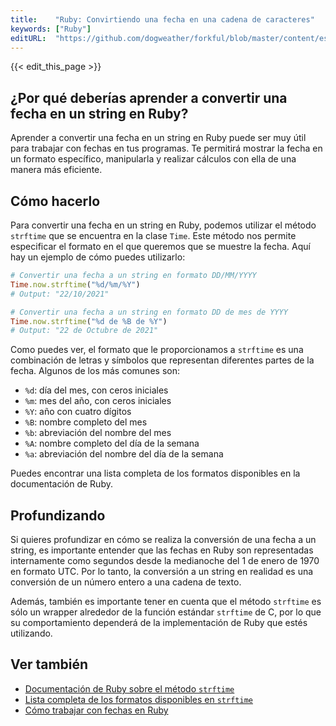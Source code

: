 ```yaml
---
title:    "Ruby: Convirtiendo una fecha en una cadena de caracteres"
keywords: ["Ruby"]
editURL:  "https://github.com/dogweather/forkful/blob/master/content/es/ruby/converting-a-date-into-a-string.md"
---
```


{{< edit_this_page >}}

## ¿Por qué deberías aprender a convertir una fecha en un string en Ruby?

Aprender a convertir una fecha en un string en Ruby puede ser muy útil para trabajar con fechas en tus programas. Te permitirá mostrar la fecha en un formato específico, manipularla y realizar cálculos con ella de una manera más eficiente.

## Cómo hacerlo

Para convertir una fecha en un string en Ruby, podemos utilizar el método `strftime` que se encuentra en la clase `Time`. Este método nos permite especificar el formato en el que queremos que se muestre la fecha. Aquí hay un ejemplo de cómo puedes utilizarlo:

```Ruby
# Convertir una fecha a un string en formato DD/MM/YYYY
Time.now.strftime("%d/%m/%Y")
# Output: "22/10/2021"

# Convertir una fecha a un string en formato DD de mes de YYYY
Time.now.strftime("%d de %B de %Y")
# Output: "22 de Octubre de 2021"
```

Como puedes ver, el formato que le proporcionamos a `strftime` es una combinación de letras y símbolos que representan diferentes partes de la fecha. Algunos de los más comunes son:

- `%d`: día del mes, con ceros iniciales
- `%m`: mes del año, con ceros iniciales
- `%Y`: año con cuatro dígitos
- `%B`: nombre completo del mes
- `%b`: abreviación del nombre del mes
- `%A`: nombre completo del día de la semana
- `%a`: abreviación del nombre del día de la semana

Puedes encontrar una lista completa de los formatos disponibles en la documentación de Ruby.

## Profundizando

Si quieres profundizar en cómo se realiza la conversión de una fecha a un string, es importante entender que las fechas en Ruby son representadas internamente como segundos desde la medianoche del 1 de enero de 1970 en formato UTC. Por lo tanto, la conversión a un string en realidad es una conversión de un número entero a una cadena de texto.

Además, también es importante tener en cuenta que el método `strftime` es sólo un wrapper alrededor de la función estándar `strftime` de C, por lo que su comportamiento dependerá de la implementación de Ruby que estés utilizando.

## Ver también

- [Documentación de Ruby sobre el método `strftime`](https://ruby-doc.org/core/Time.html#method-i-strftime)
- [Lista completa de los formatos disponibles en `strftime`](https://apidock.com/ruby/DateTime/strftime)
- [Cómo trabajar con fechas en Ruby](https://www.rubyguides.com/2016/09/ruby-datetime/)
